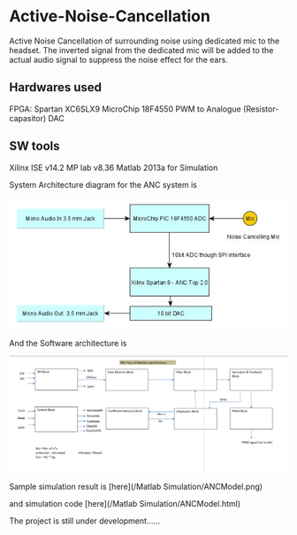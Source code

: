 # Active-Noise-Cancellation
Active Noise Cancellation of surrounding noise using dedicated mic to the headset. The inverted signal from the dedicated mic will be added to the actual audio signal to suppress the noise effect for the ears.

## Hardwares used
   FPGA: Spartan XC6SLX9
   MicroChip 18F4550
   PWM to Analogue (Resistor-capasitor) DAC

## SW tools 
   Xilinx ISE v14.2
   MP lab v8.36
   Matlab 2013a for Simulation

System Architecture diagram for the ANC system is

![ANC_SYSTEM_ARCHITECTURE](System_Architecture.jpg)

And the Software architecture is

![SW_ARCHITECTURE](Verilog_Architecture.PNG)

Sample simulation result is [here](/Matlab Simulation/ANCModel.png)

and simulation code [here](/Matlab Simulation/ANCModel.html)

The project is still under development......
